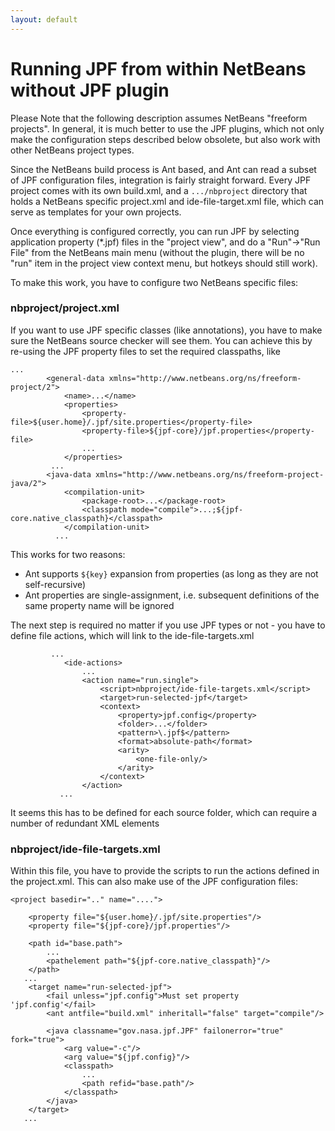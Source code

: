 ```yaml
---
layout: default
---
```


# Running JPF from within NetBeans without JPF plugin #

Please Note that the following description assumes NetBeans "freeform projects". In general, it is much better to use the JPF plugins, which not only make the configuration steps described below obsolete, but also work with other NetBeans project types.

Since the NetBeans build process is Ant based, and Ant can read a subset of JPF configuration files, integration is fairly straight forward. Every JPF project comes with its own build.xml, and a `.../nbproject` directory that holds a NetBeans specific project.xml and ide-file-target.xml file, which can serve as templates for your own projects.

Once everything is configured correctly, you can run JPF by selecting application property (*.jpf) files in the "project view", and do a "Run"->"Run File" from the NetBeans main menu (without the plugin, there will be no "run" item in the project view context menu, but hotkeys should still work).

To make this work, you have to configure two NetBeans specific files:

### nbproject/project.xml ###

If you want to use JPF specific classes (like annotations), you have to make sure the NetBeans source checker will see them. You can achieve this by re-using the JPF property files to set the required classpaths, like

~~~~~~~~ {.xml}
...
        <general-data xmlns="http://www.netbeans.org/ns/freeform-project/2">
            <name>...</name>
            <properties>
                <property-file>${user.home}/.jpf/site.properties</property-file>
                <property-file>${jpf-core}/jpf.properties</property-file>
                ...                
            </properties>
         ...
        <java-data xmlns="http://www.netbeans.org/ns/freeform-project-java/2">
            <compilation-unit>
                <package-root>...</package-root>
                <classpath mode="compile">...;${jpf-core.native_classpath}</classpath>
            </compilation-unit>
          ...
~~~~~~~~

This works for two reasons:

 * Ant supports `${key}` expansion from properties (as long as they are not self-recursive)
 * Ant properties are single-assignment, i.e. subsequent definitions of the same property name will be ignored

The next step is required no matter if you use JPF types or not - you have to define file actions, which will link to the ide-file-targets.xml

~~~~~~~~ {.xml}
         ...
            <ide-actions>
                ...
                <action name="run.single">
                    <script>nbproject/ide-file-targets.xml</script>
                    <target>run-selected-jpf</target>
                    <context>
                        <property>jpf.config</property>
                        <folder>...</folder>
                        <pattern>\.jpf$</pattern>
                        <format>absolute-path</format>
                        <arity>
                            <one-file-only/>
                        </arity>
                    </context>
                </action>
           ...
~~~~~~~~

It seems this has to be defined for each source folder, which can require a number of redundant XML elements

### nbproject/ide-file-targets.xml ###

Within this file, you have to provide the scripts to run the actions defined in the project.xml. This can also make use of the JPF configuration files:

~~~~~~~~ {.xml}
<project basedir=".." name="....">

    <property file="${user.home}/.jpf/site.properties"/>
    <property file="${jpf-core}/jpf.properties"/>

    <path id="base.path">
        ...
        <pathelement path="${jpf-core.native_classpath}"/>
    </path>
   ...
    <target name="run-selected-jpf">
        <fail unless="jpf.config">Must set property 'jpf.config'</fail>
        <ant antfile="build.xml" inheritall="false" target="compile"/>

        <java classname="gov.nasa.jpf.JPF" failonerror="true" fork="true">
            <arg value="-c"/>
            <arg value="${jpf.config}"/>
            <classpath>
                ...
                <path refid="base.path"/>
            </classpath>
        </java>
    </target>
   ...
~~~~~~~~
